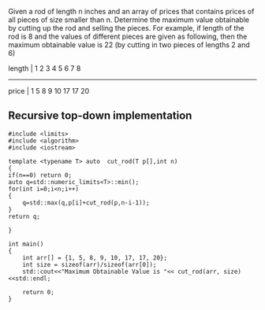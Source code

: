 Given a rod of length n inches and an array of prices that contains prices of all pieces of size smaller than n. Determine the maximum value obtainable by cutting up the rod and selling the pieces. For example, if length of the rod is 8 and the values of different pieces are given as following, then the maximum obtainable value is 22 (by cutting in two pieces of lengths 2 and 6)


length   | 1   2   3   4   5   6   7   8  

----------------------------------------
price    | 1   5   8   9  10  17  17  20


## Recursive top-down implementation 
```
#include <limits>
#include <algorithm>
#include <iostream>

template <typename T> auto  cut_rod(T p[],int n)
{
if(n==0) return 0;
auto q=std::numeric_limits<T>::min();
for(int i=0;i<n;i++)
{
    q=std::max(q,p[i]+cut_rod(p,n-i-1));
}
return q;

}

int main()
{
    int arr[] = {1, 5, 8, 9, 10, 17, 17, 20};
    int size = sizeof(arr)/sizeof(arr[0]);
    std::cout<<"Maximum Obtainable Value is "<< cut_rod(arr, size)<<std::endl;
    
    return 0;
}
```
